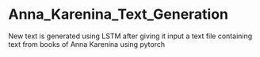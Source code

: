 # Anna_Karenina_Text_Generation
New text is generated using LSTM after giving it input a text file containing text from books of Anna Karenina using pytorch

